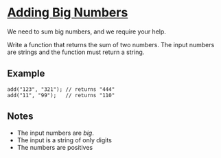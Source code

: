# [Adding Big Numbers](https://www.codewars.com/kata/adding-big-numbers "https://www.codewars.com/kata/525f4206b73515bffb000b21")

We need to sum big numbers, and we require your help.

Write a function that returns the sum of two numbers. The input numbers are strings and the function
must return a string.

## Example

```
add("123", "321"); // returns "444"
add("11", "99");   // returns "110"
```

## Notes

* The input numbers are _big_.
* The input is a string of only digits
* The numbers are positives
